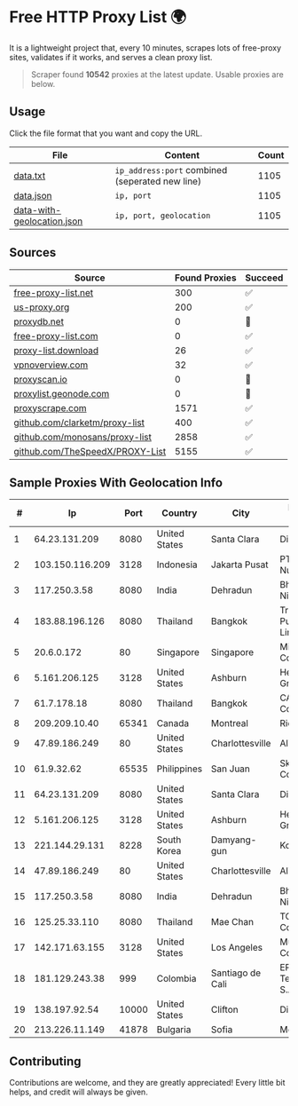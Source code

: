 
# Free HTTP Proxy List 🌍

It is a lightweight project that, every 10 minutes, scrapes lots of free-proxy sites, validates if it works, and serves a clean proxy list.


> Scraper found **10542** proxies at the latest update. Usable proxies are below.

## Usage

Click the file format that you want and copy the URL.


|File|Content|Count|
|----|-------|-----|
|[data.txt](https://raw.githubusercontent.com/themiralay/Proxy-List-World/master/data.txt)|`ip_address:port` combined (seperated new line)|1105|
|[data.json](https://raw.githubusercontent.com/themiralay/Proxy-List-World/master/data.json)|`ip, port`|1105|
|[data-with-geolocation.json](https://raw.githubusercontent.com/themiralay/Proxy-List-World/master/data-with-geolocation.json)|`ip, port, geolocation`|1105|

## Sources

|Source|Found Proxies|Succeed|
|------|-------------|-------|
|[free-proxy-list.net](https://free-proxy-list.net)|300|✅|
|[us-proxy.org](https://www.us-proxy.org)|200|✅|
|[proxydb.net](http://proxydb.net)|0|🚫|
|[free-proxy-list.com](https://free-proxy-list.com/?page=&port=&type%5B%5D=http&type%5B%5D=https&up_time=0&search=Search)|0|✅|
|[proxy-list.download](https://www.proxy-list.download/HTTP)|26|✅|
|[vpnoverview.com](https://vpnoverview.com/privacy/anonymous-browsing/free-proxy-servers)|32|✅|
|[proxyscan.io](https://www.proxyscan.io)|0|🚫|
|[proxylist.geonode.com](https://proxylist.geonode.com/api/proxy-list?limit=300&page=1&sort_by=lastChecked&sort_type=desc&protocols=http,https)|0|🚫|
|[proxyscrape.com](https://api.proxyscrape.com/v2/?request=displayproxies&protocol=http&timeout=10000&country=all&ssl=all&anonymity=all)|1571|✅|
|[github.com/clarketm/proxy-list](https://raw.githubusercontent.com/clarketm/proxy-list/master/proxy-list-raw.txt)|400|✅|
|[github.com/monosans/proxy-list](https://raw.githubusercontent.com/monosans/proxy-list/main/proxies/http.txt)|2858|✅|
|[github.com/TheSpeedX/PROXY-List](https://raw.githubusercontent.com/TheSpeedX/PROXY-List/master/http.txt)|5155|✅|


## Sample Proxies With Geolocation Info

|#|Ip|Port|Country|City|Internet Service Provider|
|-|--|----|-------|----|-------------------------|
|1|64.23.131.209|8080|United States|Santa Clara|DigitalOcean, LLC|
|2|103.150.116.209|3128|Indonesia|Jakarta Pusat|PT Biznet Gio Nusantara|
|3|117.250.3.58|8080|India|Dehradun|Bharat Sanchar Nigam Ltd|
|4|183.88.196.126|8080|Thailand|Bangkok|Triple T Broadband Public Company Limited|
|5|20.6.0.172|80|Singapore|Singapore|Microsoft Corporation|
|6|5.161.206.125|3128|United States|Ashburn|Hetzner Online GmbH|
|7|61.7.178.18|8080|Thailand|Bangkok|CAT Telecom Public Company Limited|
|8|209.209.10.40|65341|Canada|Montreal|Rica Web Services|
|9|47.89.186.249|80|United States|Charlottesville|Alibaba.com LLC|
|10|61.9.32.62|65535|Philippines|San Juan|Sky Cable Corporation|
|11|64.23.131.209|8080|United States|Santa Clara|DigitalOcean, LLC|
|12|5.161.206.125|3128|United States|Ashburn|Hetzner Online GmbH|
|13|221.144.29.131|8228|South Korea|Damyang-gun|Korea Telecom|
|14|47.89.186.249|80|United States|Charlottesville|Alibaba.com LLC|
|15|117.250.3.58|8080|India|Dehradun|Bharat Sanchar Nigam Ltd|
|16|125.25.33.110|8080|Thailand|Mae Chan|TOT Public Company Limited|
|17|142.171.63.155|3128|United States|Los Angeles|Multacom Corporation|
|18|181.129.243.38|999|Colombia|Santiago de Cali|EPM Telecomunicaciones S.A. E.S.P.|
|19|138.197.92.54|10000|United States|Clifton|DigitalOcean, LLC|
|20|213.226.11.149|41878|Bulgaria|Sofia|Mobiltel EAD|



## Contributing

Contributions are welcome, and they are greatly appreciated! Every
little bit helps, and credit will always be given.

